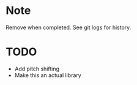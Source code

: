 # Note
Remove when completed. See git logs for history.
# TODO
- Add pitch shifting
- Make this an actual library
